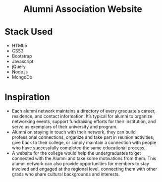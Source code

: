 <h1 align="center">
  Alumni Association Website
</h1>


# Stack Used
<ul>
  <li>HTML5</li> 
  <li>CSS3</li>
  <li>Bootstrap</li>
  <li>Javascript</li>
  <li>jQuery</li>
  <li>Node.js</li>
  <li>MongoDb</li>
</ul>

# Inspiration
<ul>
  <li>
    Each alumni network maintains a directory of every graduate's career, residence, and contact information. It’s typical for alumni to organize networking events, support fundraising efforts for their institution, and serve as exemplars of their university and program.
  </li>
  <li>
    Alumni on staying in touch with their network, they can build professional connections, organize and take part in reunion activities, give back to their college, or simply maintain a connection with people who have successfully completed the same educational process.    
  </li>
  <li>
    A website for the college would help the undergraduates to get connected with the Alumni and take some motivations from them. This alumni network can also provide opportunities for members to stay involved and engaged at the regional level, connecting them with other grads who share cultural backgrounds and interests.
  </li>
</ul>



